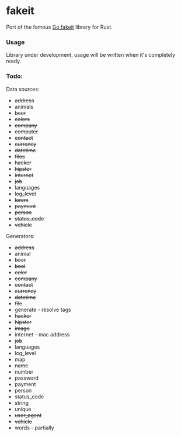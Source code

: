# fakeit

Port of the famous [Go fakeit](https://github.com/brianvoe/gofakeit) library for Rust.

### Usage

Library under development, usage will be written when it's completely ready.

### Todo:

Data sources:

- ~~address~~
- animals
- ~~beer~~
- ~~colors~~
- ~~company~~
- ~~computer~~
- ~~contact~~
- ~~currency~~
- ~~datetime~~
- ~~files~~
- ~~hacker~~
- ~~hipster~~
- ~~internet~~
- ~~job~~
- languages
- ~~log_level~~
- ~~lorem~~
- ~~payment~~
- ~~person~~
- ~~status_code~~
- ~~vehicle~~

Generators:
- ~~address~~
- animal
- ~~beer~~
- ~~bool~~
- ~~color~~
- ~~company~~
- ~~contact~~
- ~~currency~~
- ~~datetime~~
- ~~file~~
- generate - resolve tags
- ~~hacker~~
- ~~hipster~~
- ~~image~~
- internet - mac address
- ~~job~~
- languages
- log_level
- map
- ~~name~~
- number
- password
- payment
- person
- status_code
- string
- unique
- ~~user_agent~~
- ~~vehicle~~
- words - partially